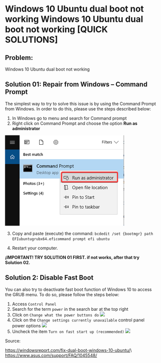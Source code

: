 # Windows 10 Ubuntu dual boot not working Windows 10 Ubuntu dual boot not working [QUICK SOLUTIONS]
## Problem:
Windows 10 Ubuntu dual boot not working 


## Solution 01: Repair from Windows – Command Prompt

The simplest way to try to solve this issue is by using the Command Prompt from Windows. In order to do this, please use the steps described below:

1. In Windows go to menu and search for Command prompt
2. Right click on Command Prompt and choose the option **Run as administrator** 

![Command Prompt window](images-all/command-prompt-run-as-administrator-win10.png)

3. Copy and paste (execute) the command:
```bcdedit /set {bootmgr} path EFIubuntugrubx64.eficommand prompt efi ubuntu```

4. Restart your computer.

**¡IMPORTANT! TRY SOLUTION 01 FIRST. if not works, after that try Solution 02.**

## Solution 2: Disable Fast Boot

You can also try to deactivate fast boot function of Windows 10 to access the GRUB menu. To do so, please follow the steps below:


1. Access `Control Panel`
2. Search for the term `power` in the search bar at the top right
3. Click on `Change what the power buttons do`
![](http://kmpic.asus.com/images/2021/03/10/168c7a17-2a90-4d0c-a1c9-be7bb02ca609.png)
4. Click on the `Change settings currently unavailable` control panel power options
![](http://kmpic.asus.com/images/2021/03/10/476772b2-09b0-4448-beff-825d9a08833d.png)
5. Uncheck the item `Turn on fast start up (recommended)`
![](http://kmpic.asus.com/images/2021/03/10/2185acca-7b8e-4f02-a41f-cc42f8058f76.png)




Source:

<https://windowsreport.com/fix-dual-boot-windows-10-ubuntu/>\ 
<https://www.asus.com/support/FAQ/1045548/>